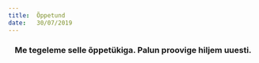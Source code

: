 ```yaml
---
title:  Õppetund
date:   30/07/2019
---
```


### <center>Me tegeleme selle õppetükiga. Palun proovige hiljem uuesti.</center>